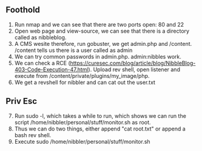 ## Foothold

1. Run nmap and we can see that there are two ports open: 80 and 22
2. Open web page and view-source, we can see that there is a directory called as nibbleblog.
3. A CMS wesite therefore, run gobuster, we get admin.php and /content. /content tells us there is a user called as admin
4. We can try common passwords in admin.php. admin:nibbles work.
5. We can check a RCE (https://curesec.com/blog/article/blog/NibbleBlog-403-Code-Execution-47.html). Upload rev shell, open listener and execute from /content/private/plugins/my_image/php.
6. We get a revshell for nibbler and can cat out the user.txt

## Priv Esc

7. Run sudo -l, which takes a while to run, which shows we can run the script /home/nibbler/personal/stuff/monitor.sh as root.
8. Thus we can do two things, either append "cat root.txt" or append a bash rev shell.
9. Execute sudo /home/nibbler/personal/stuff/monitor.sh
